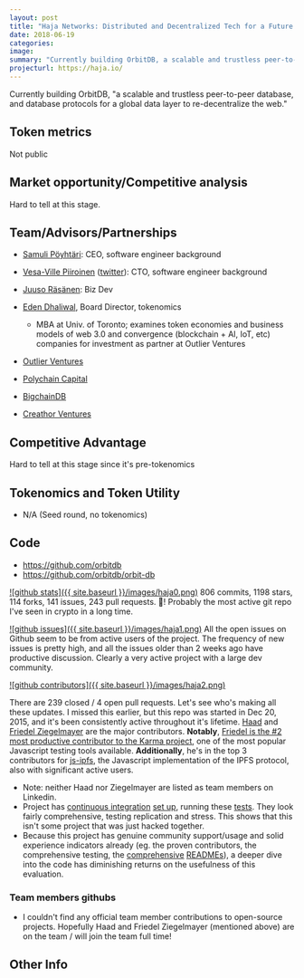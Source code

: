 ```yaml
---
layout: post
title: "Haja Networks: Distributed and Decentralized Tech for a Future Internet"
date: 2018-06-19
categories:
image:
summary: "Currently building OrbitDB, a scalable and trustless peer-to-peer database, and database protocols for a global data layer to re-decentralize the web."
projecturl: https://haja.io/
---
```

Currently building OrbitDB, "a scalable and trustless peer-to-peer database, and database protocols for a global data layer to re-decentralize the web."

## Token metrics
Not public

## Market opportunity/Competitive analysis
Hard to tell at this stage.

## Team/Advisors/Partnerships
- [Samuli Pöyhtäri](https://www.linkedin.com/in/samuli/): CEO, software engineer background
- [Vesa-Ville Piiroinen](https://www.linkedin.com/in/vesa-ville-piiroinen-5b6b14/) ([twitter](https://twitter.com/vvpiiroinen)): CTO, software engineer background

- [Juuso Räsänen](https://www.linkedin.com/in/juusorasanen/): Biz Dev

- [Eden Dhaliwal](<https://www.linkedin.com/in/edendhaliwal/>), Board Director, tokenomics
  - MBA at Univ. of Toronto; examines token economies and business models of web 3.0 and convergence (blockchain + AI, IoT, etc) companies for investment as partner at Outlier Ventures

- [Outlier Ventures](https://outlierventures.io/)
- [Polychain Capital](http://polychain.capital/)
- [BigchainDB](https://bigchaindb.com/)
- [Creathor Ventures](http://www.creathor.com/)

## Competitive Advantage
Hard to tell at this stage since it's pre-tokenomics

## Tokenomics and Token Utility
- N/A (Seed round, no tokenomics)

## Code
- https://github.com/orbitdb
- https://github.com/orbitdb/orbit-db

[![github stats]({{ site.baseurl }}/images/haja0.png)](https://github.com/orbitdb/orbit-db)
806 commits, 1198 stars, 114 forks, 141 issues, 243 pull requests. 🤩! Probably the most active git repo I've seen in crypto in a long time.

[![github issues]({{ site.baseurl }}/images/haja1.png)](https://github.com/orbitdb/orbit-db/issues)
All the open issues on Github seem to be from active users of the project. The frequency of new issues is pretty high, and all the issues older than 2 weeks ago have productive discussion. Clearly a very active project with a large dev community.

[![github contributors]({{ site.baseurl }}/images/haja2.png)](https://github.com/orbitdb/orbit-db/graphs/contributors)

There are 239 closed / 4 open pull requests. Let's see who's making all these updates.
I missed this earlier, but this repo was started in Dec 20, 2015, and it's been consistently active throughout it's lifetime. 
[Haad](https://github.com/haadcode) and [Friedel Ziegelmayer](https://github.com/dignifiedquire) are the major contributors. 
**Notably**, [Friedel is the #2 most productive contributor to the Karma project](https://github.com/karma-runner/karma/graphs/contributors), one of the most popular Javascript testing tools available. **Additionally**, he's in the top 3 contributors for [js-ipfs](https://github.com/ipfs/js-ipfs), the Javascript implementation of the IPFS protocol, also with significant active users.

- Note: neither Haad nor Ziegelmayer are listed as team members on Linkedin.
- Project has [continuous integration](https://en.wikipedia.org/wiki/Continuous_integration) [set up](https://circleci.com/gh/orbitdb/orbit-db), running these [tests](https://github.com/orbitdb/orbit-db/tree/master/test). They look fairly comprehensive, testing replication and stress. This shows that this isn't some project that was just hacked together.
- Because this project has genuine community support/usage and solid experience indicators already (eg. the proven contributors, the comprehensive testing, the [comprehensive](https://github.com/orbitdb/orbit-db/blob/master/API.md) [READMEs](https://github.com/orbitdb/orbit-db/blob/master/README.md)), a deeper dive into the code has diminishing returns on the usefulness of this evaluation. 

### Team members githubs
- I couldn't find any official team member contributions to open-source projects. Hopefully Haad and Friedel Ziegelmayer (mentioned above) are on the team / will join the team full time!

## Other Info
